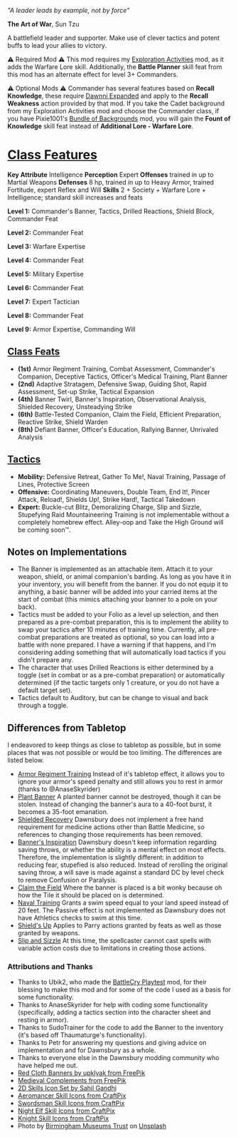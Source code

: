 *"A leader leads by example, not by force"*

**The Art of War**, Sun Tzu

A battlefield leader and supporter. Make use of clever tactics and potent buffs to lead your allies to victory.

⚠️ Required Mod ⚠️
This mod requires my [Exploration Activities](https://steamcommunity.com/sharedfiles/filedetails/?id=3527574947) mod, as it adds the Warfare Lore skill. Additionally, the **Battle Planner** skill feat from this mod has an alternate effect for level 3+ Commanders.

⚠️ Optional Mods ⚠️
Commander has several features based on **Recall Knowledge**, these require [Dawnni Expanded](https://steamcommunity.com/sharedfiles/filedetails/?id=3163146733) and apply to the **Recall Weakness** action provided by that mod.
If you take the Cadet background from my Exploration Activities mod and choose the Commander class, if you have Pixie1001's [Bundle of Backgrounds](https://steamcommunity.com/sharedfiles/filedetails/?id=3348552008&searchtext=backgrounds) mod, you will gain the **Fount of Knowledge** skill feat instead of **Additional Lore - Warfare Lore**.

# [Class Features](https://2e.aonprd.com/Classes.aspx?ID=66)
**Key Attribute** Intelligence
**Perception** Expert
**Offenses** trained in up to Martial Weapons
**Defenses** 8 hp, trained in up to Heavy Armor, trained Fortitude, expert Reflex and Will
**Skills** 2 + Society + Warfare Lore + Intelligence; standard skill increases and feats

**Level 1:** Commander's Banner, Tactics, Drilled Reactions, Shield Block, Commander Feat

**Level 2:** Commander Feat

**Level 3:** Warfare Expertise

**Level 4:** Commander Feat

**Level 5:** Military Expertise

**Level 6:** Commander Feat

**Level 7:** Expert Tactician

**Level 8:** Commander Feat

**Level 9:** Armor Expertise, Commanding Will

## [Class Feats](https://2e.aonprd.com/Feats.aspx?Traits=855&values-to=level%3A8&sort=level-asc+name-asc&display=table&columns=pfs+source+rarity+trait+level+prerequisite+summary+spoilers)
* **(1st)** Armor Regiment Training, Combat Assessment, Commander's Companion, Deceptive Tactics, Officer's Medical Training, Plant Banner
* **(2nd)** Adaptive Stratagem, Defensive Swap, Guiding Shot, Rapid Assessment, Set-up Strike, Tactical Expansion
* **(4th)** Banner Twirl, Banner's Inspiration, Observational Analysis, Shielded Recovery, Unsteadying Strike
* **(6th)** Battle-Tested Companion, Claim the Field, Efficient Preparation, Reactive Strike, Shield Warden
* **(8th)** Defiant Banner, Officer's Education, Rallying Banner, Unrivaled Analysis

## [Tactics](https://2e.aonprd.com/Tactics.aspx)
* **Mobility:** Defensive Retreat, Gather To Me!, Naval Training, Passage of Lines, Protective Screen
* **Offensive:** Coordinating Maneuvers, Double Team, End It!, Pincer Attack, Reload!, Shields Up!, Strike Hard!, Tactical Takedown
* **Expert:** Buckle-cut Blitz, Demoralizing Charge, Slip and Sizzle, Stupefying Raid
Mountaineering Training is not implementable without a completely homebrew effect. 
Alley-oop and Take the High Ground will be coming soon™.

## Notes on Implementations
* The Banner is implemented as an attachable item. Attach it to your weapon, shield, or animal companion's barding. As long as you have it in your inventory, you will benefit from the banner. If you do not equip it to anything, a basic banner will be added into your carried items at the start of combat (this mimics attaching your banner to a pole on your back).
* Tactics must be added to your Folio as a level up selection, and then prepared as a pre-combat preparation, this is to implement the ability to swap your tactics after 10 minutes of training time. Currently, all pre-combat preparations are treated as optional, so you can load into a battle with none prepared. I have a warning if that happens, and I'm considering adding something that will automatically load tactics if you didn't prepare any.
* The character that uses Drilled Reactions is either determined by a toggle (set in combat or as a pre-combat preparation) or automatically determined (if the tactic targets only 1 creature, or you do not have a default target set).
* Tactics default to Auditory, but can be change to visual and back through a toggle.

## Differences from Tabletop
I endeavored to keep things as close to tabletop as possible, but in some places that was not possible or would be too limiting. The differences are listed below.
* [Armor Regiment Training](https://2e.aonprd.com/Feats.aspx?ID=7792) Instead of it's tabletop effect, it allows you to ignore your armor's speed penalty and still allows you to rest in armor (thanks to @AnaseSkyrider)
* [Plant Banner](https://2e.aonprd.com/Feats.aspx?ID=7796) A planted banner cannot be destroyed, though it can be stolen. Instead of changing the banner's aura to a 40-foot burst, it becomes a 35-foot emanation.
* [Shielded Recovery](https://2e.aonprd.com/Feats.aspx?ID=7795) Dawnsbury does not implement a free hand requirement for medicine actions other than Battle Medicine, so references to changing those requirements has been removed.
* [Banner's Inspiration](https://2e.aonprd.com/Feats.aspx?ID=7804) Dawnsbury doesn't keep information regarding saving throws, or whether the ability is a mental effect on most effects. Therefore, the implementation is slightly different: in addition to reducing fear, stupefied is also reduced. Instead of rerolling the original saving throw, a will save is made against a standard DC by level check to remove Confusion or Paralysis.
* [Claim the Field](https://2e.aonprd.com/Feats.aspx?ID=7809) Where the banner is placed is a bit wonky because oh how the Tile it should be placed on is determined.
* [Naval Training](https://2e.aonprd.com/Tactics.aspx?ID=4) Grants a swim speed equal to your land speed instead of 20 feet. The Passive effect is not implemented as Dawnsbury does not have Athletics checks to swim at this time.
* [Shield's Up](https://2e.aonprd.com/Tactics.aspx?ID=12) Applies to Parry actions granted by feats as well as those granted by weapons.
* [Slip and Sizzle](https://2e.aonprd.com/Tactics.aspx?ID=18) At this time, the spellcaster cannot cast spells with variable action costs due to limitations in creating those actions.

### Attributions and Thanks
* Thanks to Ubik2, who made the [BattleCry Playtest](https://steamcommunity.com/sharedfiles/filedetails/?id=3246164409&searchtext=battlecry) mod, for their blessing to make this mod and for some of the code I used as a basis for some functionality.
* Thanks to AnaseSkyrider for help with coding some functionality (specifically, adding a tactics section into the character sheet and resting in armor).
* Thanks to SudoTrainer for the code to add the Banner to the inventory (it's based off Thaumaturge's functionality).
* Thanks to Petr for answering my questions and giving advice on implementation and for Dawnsbury as a whole.
* Thanks to everyone else in the Dawnsbury modding community who have helped me out.
* [Red Cloth Banners by upklyak from FreePik](https://www.freepik.com/free-vector/medieval-red-cloth-banners-set-stone-background_152129960.htm#fromView=search&page=1&position=6&uuid=b0b67d47-8dea-417c-b3e0-c02a94d1c2ef&query=Fantasy+Flag)
* [Medieval Complements from FreePik](https://www.freepik.com/free-vector/flat-variety-medieval-complements_1356011.htm#fromView=search&page=1&position=8&uuid=c12e9817-72dc-43ce-860d-1085dbcaff7f&query=flag+fantasy)
* [2D Skills Icon Set by Sahil Gandhi](https://assetstore.unity.com/packages/2d/gui/icons/2d-skills-icon-set-handpainted-210622)
* [Aeromancer Skill Icons from CraftPix](https://craftpix.net/freebies/free-50-rpg-aeromancer-skill-icons/)
* [Swordsman Skill Icons from CraftPix](https://craftpix.net/freebies/free-swordsman-skills-icon-pack/)
* [Night Elf Skill Icons from CraftPix](https://craftpix.net/freebies/free-rpg-night-elf-skill-icons/ )
* [Knight Skill Icons from CraftPix](https://craftpix.net/freebies/free-rpg-knight-skill-icons/)
* Photo by [Birmingham Museums Trust](https://unsplash.com/@birminghammuseumstrust?utm_content=creditCopyText&utm_medium=referral&utm_source=unsplash) on [Unsplash](https://unsplash.com/photos/a-painting-of-a-group-of-men-on-horses-5EUh-tq31eA?utm_content=creditCopyText&utm_medium=referral&utm_source=unsplash)
